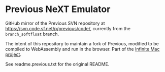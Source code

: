 # Previous NeXT Emulator

GitHub mirror of the Previous SVN repository at https://svn.code.sf.net/p/previous/code/, currently from the `branch_softfloat` branch.

The intent of this repository to maintain a fork of Previous, modified to be compiled to WebAssembly and run in the browser. Part of the [Infinite Mac project](https://github.com/mihaip/infinite-mac).

See readme.previous.txt for the original README.
